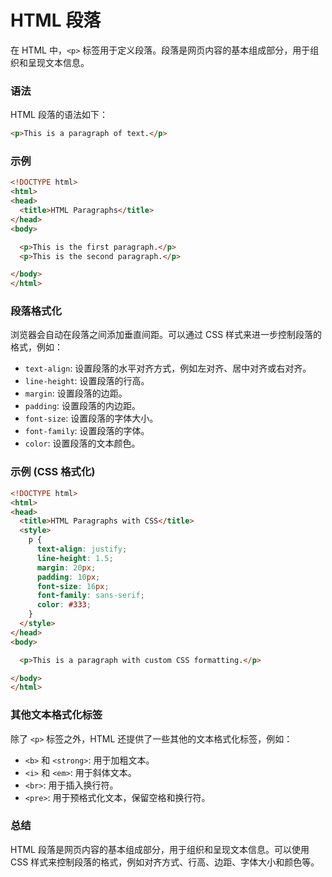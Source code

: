 # HTML 段落

在 HTML 中，`<p>` 标签用于定义段落。段落是网页内容的基本组成部分，用于组织和呈现文本信息。

### 语法

HTML 段落的语法如下：

```html
<p>This is a paragraph of text.</p>
```

### 示例

```html
<!DOCTYPE html>
<html>
<head>
  <title>HTML Paragraphs</title>
</head>
<body>

  <p>This is the first paragraph.</p>
  <p>This is the second paragraph.</p>

</body>
</html>
```

### 段落格式化

浏览器会自动在段落之间添加垂直间距。可以通过 CSS 样式来进一步控制段落的格式，例如：

*   `text-align`: 设置段落的水平对齐方式，例如左对齐、居中对齐或右对齐。
*   `line-height`: 设置段落的行高。
*   `margin`: 设置段落的边距。
*   `padding`: 设置段落的内边距。
*   `font-size`: 设置段落的字体大小。
*   `font-family`: 设置段落的字体。
*   `color`: 设置段落的文本颜色。

### 示例 (CSS 格式化)

```html
<!DOCTYPE html>
<html>
<head>
  <title>HTML Paragraphs with CSS</title>
  <style>
    p {
      text-align: justify;
      line-height: 1.5;
      margin: 20px;
      padding: 10px;
      font-size: 16px;
      font-family: sans-serif;
      color: #333;
    }
  </style>
</head>
<body>

  <p>This is a paragraph with custom CSS formatting.</p>

</body>
</html>
```

### 其他文本格式化标签

除了 `<p>` 标签之外，HTML 还提供了一些其他的文本格式化标签，例如：

*   `<b>` 和 `<strong>`: 用于加粗文本。
*   `<i>` 和 `<em>`: 用于斜体文本。
*   `<br>`: 用于插入换行符。
*   `<pre>`: 用于预格式化文本，保留空格和换行符。

### 总结

HTML 段落是网页内容的基本组成部分，用于组织和呈现文本信息。可以使用 CSS 样式来控制段落的格式，例如对齐方式、行高、边距、字体大小和颜色等。
